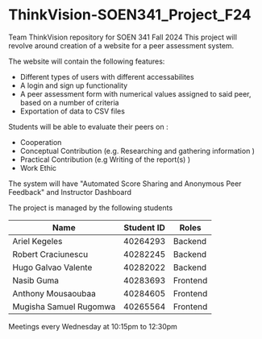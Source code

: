 # ThinkVision-SOEN341_Project_F24
Team ThinkVision repository for SOEN 341 Fall 2024
This project will revolve around creation of a website for a peer assessment system.

The website will contain the following features:
- Different types of users with different accessabilites
- A login and sign up functionality
- A peer assessment form with numerical values assigned to said peer, based on a number of criteria
- Exportation of data to CSV files

Students will be able to evaluate their peers on :
- Cooperation
- Conceptual Contribution (e.g. Researching and gathering information )
- Practical Contribution (e.g  Writing of the report(s) )
- Work Ethic

The system will have "Automated Score Sharing and Anonymous Peer Feedback" and Instructor Dashboard

 The project is managed by the following students

|             Name           |    Student ID    |       Roles      |
|----------------------------|------------------|------------------|
|       Ariel Kegeles        |     40264293     |      Backend     |
|     Robert Craciunescu     |     40282245     |      Backend     |
|     Hugo Galvao Valente    |     40282022     |      Backend     |
|        Nasib Guma          |     40283693     |      Frontend    |
|     Anthony Mousaoubaa     |     40284605     |      Frontend    |
|   Mugisha Samuel Rugomwa   |     40265564     |      Frontend    |

Meetings every Wednesday at 10:15pm to 12:30pm

